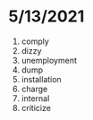 # 5/13/2021

1. comply
2. dizzy
3. unemployment
4. dump
5. installation
6. charge
7. internal
8. criticize
